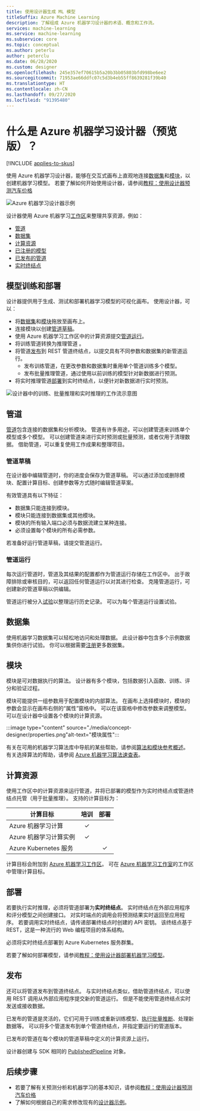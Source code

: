 ```yaml
---
title: 使用设计器生成 ML 模型
titleSuffix: Azure Machine Learning
description: 了解组成 Azure 机器学习设计器的术语、概念和工作流。
services: machine-learning
ms.service: machine-learning
ms.subservice: core
ms.topic: conceptual
ms.author: peterlu
author: peterclu
ms.date: 06/28/2020
ms.custom: designer
ms.openlocfilehash: 245e357ef70615b5a20b3bb05803bfd998be6ee2
ms.sourcegitcommit: 71953ae66ddfc07c5d3b4eb55ff8639281f39b40
ms.translationtype: HT
ms.contentlocale: zh-CN
ms.lasthandoff: 09/27/2020
ms.locfileid: "91395480"
---
```

# <a name="what-is-azure-machine-learning-designer-preview"></a>什么是 Azure 机器学习设计器（预览版）？ 
[!INCLUDE [applies-to-skus](../../includes/aml-applies-to-enterprise-sku.md)]

使用 Azure 机器学习设计器，能够在交互式画布上直观地连接[数据集](#datasets)和[模块](#module)，以创建机器学习模型。 若要了解如何开始使用设计器，请参阅[教程：使用设计器预测汽车价格](tutorial-designer-automobile-price-train-score.md)

![Azure 机器学习设计器示例](./media/concept-designer/designer-drag-and-drop.gif)

设计器使用 Azure 机器学习[工作区](concept-workspace.md)来整理共享资源，例如：

+ [管道](#pipeline)
+ [数据集](#datasets)
+ [计算资源](#compute)
+ [已注册的模型](concept-azure-machine-learning-architecture.md#models)
+ [已发布的管道](#publish)
+ [实时终结点](#deploy)

## <a name="model-training-and-deployment"></a>模型训练和部署

设计器提供用于生成、测试和部署机器学习模型的可视化画布。 使用设计器，可以：

+ 将[数据集](#datasets)和[模块](#module)拖放至画布上。
+ 连接模块以创建[管道草稿](#pipeline-draft)。
+ 使用 Azure 机器学习工作区中的计算资源提交[管道运行](#pipeline-run)。
+ 将训练管道转换为推理管道 。
+ 将管道[发布](#publish)到 REST 管道终结点，以提交具有不同参数和数据集的新管道运行。
    + 发布训练管道，在更改参数和数据集时重用单个管道训练多个模型。
    + 发布批量推理管道，通过使用以前训练的模型针对新数据进行预测。
+ 将实时推理管道[部署](#deploy)到实时终结点，以便针对新数据进行实时预测。

![设计器中的训练、批量推理和实时推理的工作流示意图](./media/concept-designer/designer-workflow-diagram.png)

## <a name="pipeline"></a>管道

[管道](concept-azure-machine-learning-architecture.md#ml-pipelines)包含连接的数据集和分析模块。 管道有许多用途，可以创建管道来训练单个模型或多个模型。 可以创建管道来进行实时预测或批量预测，或者仅用于清理数据。 借助管道，可以重复使用工作成果和整理项目。

### <a name="pipeline-draft"></a>管道草稿

在设计器中编辑管道时，你的进度会保存为管道草稿。 可以通过添加或删除模块、配置计算目标、创建参数等方式随时编辑管道草案。

有效管道具有以下特征：

* 数据集只能连接到模块。
* 模块只能连接到数据集或其他模块。
* 模块的所有输入端口必须与数据流建立某种连接。
* 必须设置每个模块的所有必需参数。

若准备好运行管道草稿，请提交管道运行。

### <a name="pipeline-run"></a>管道运行

每次运行管道时，管道及其结果的配置都作为管道运行存储在工作区中。 出于故障排除或审核目的，可以返回任何管道运行以对其进行检查。 克隆管道运行，可创建新的管道草稿以供编辑。

管道运行被分入[试验](concept-azure-machine-learning-architecture.md#experiments)以整理运行历史记录。 可以为每个管道运行设置试验。 

## <a name="datasets"></a>数据集

使用机器学习数据集可以轻松地访问和处理数据。 此设计器中包含多个示例数据集供你进行试验。 你可以根据需要[注册](how-to-create-register-datasets.md)更多数据集。

## <a name="module"></a>模块

模块是可对数据执行的算法。 设计器有多个模块，包括数据引入函数、训练、评分和验证过程。

模块可能提供一组参数用于配置模块的内部算法。 在画布上选择模块时，模块的参数会显示在画布右侧的“属性”窗格中。 可以在该窗格中修改参数来调整模型。 可以在设计器中设置各个模块的计算资源。 

:::image type="content" source="./media/concept-designer/properties.png"alt-text="模块属性":::


有关在可用的机器学习算法库中导航的某些帮助，请参阅[算法和模块参考概述](algorithm-module-reference/module-reference.md)。 有关选择算法的帮助，请参阅 [Azure 机器学习算法速查表](algorithm-cheat-sheet.md)。

## <a name="compute-resources"></a><a name="compute"></a> 计算资源

使用工作区中的计算资源来运行管道，并将已部署的模型作为实时终结点或管道终结点托管（用于批量推理）。 支持的计算目标为：

| 计算目标 | 培训 | 部署 |
| ---- |:----:|:----:|
| Azure 机器学习计算 | ✓ | |
| Azure 机器学习计算实例 | ✓ | |
| Azure Kubernetes 服务 | | ✓ |

计算目标会附加到 [Azure 机器学习工作区](concept-workspace.md)。 可在 [Azure 机器学习工作室](https://studio.ml.azure.cn)的工作区中管理计算目标。

## <a name="deploy"></a>部署

若要执行实时推理，必须将管道部署为**实时终结点**。 实时终结点在外部应用程序和评分模型之间创建接口。 对实时端点的调用会将预测结果实时返回至应用程序。 若要调用实时终结点，请传递部署终结点时创建的 API 密钥。 该终结点基于 REST，这是一种流行的 Web 编程项目的体系结构。

必须将实时终结点部署到 Azure Kubernetes 服务群集。

若要了解如何部署模型，请参阅[教程：使用设计器部署机器学习模型](tutorial-designer-automobile-price-deploy.md)。

## <a name="publish"></a>发布

还可以将管道发布到管道终结点。 与实时终结点类似，借助管道终结点，可以使用 REST 调用从外部应用程序提交新的管道运行。 但是不能使用管道终结点实时发送或接收数据。

已发布的管道是灵活的，它们可用于训练或重新训练模型、[执行批量推断](how-to-run-batch-predictions-designer.md)、处理新数据等。 可以将多个管道发布到单个管道终结点，并指定要运行的管道版本。

已发布的管道在每个模块的管道草稿中定义的计算资源上运行。

设计器创建与 SDK 相同的 [PublishedPipeline](https://docs.microsoft.com/python/api/azureml-pipeline-core/azureml.pipeline.core.graph.publishedpipeline?view=azure-ml-py&preserve-view=true) 对象。

## <a name="next-steps"></a>后续步骤

* 若要了解有关预测分析和机器学习的基本知识，请参阅[教程：使用设计器预测汽车价格](tutorial-designer-automobile-price-train-score.md)
* 了解如何根据自己的需求修改现有的[设计器示例](samples-designer.md)。

